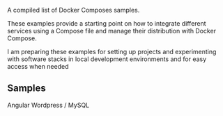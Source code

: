 A compiled list of Docker Composes samples.

These examples provide a starting point on how to integrate different services using a Compose file and manage their distribution with Docker Compose.

I am preparing these examples for setting up projects and experimenting with software stacks in local development environments and for easy access when needed

## Samples

Angular
Wordpress / MySQL

